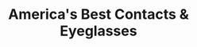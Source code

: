 ---
title: "America's Best Contacts & Eyeglasses"
url: /valdosta/americas-best-contacts-and-eyeglasses/
shop: optician
---